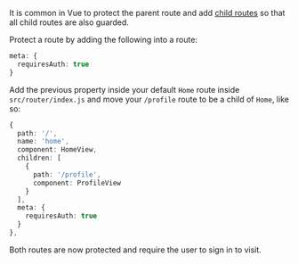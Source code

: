 It is common in Vue to protect the parent route and add [child routes](https://router.vuejs.org/guide/essentials/nested-routes.html) so that all child routes are also guarded.

Protect a route by adding the following into a route:

```ts
meta: {
  requiresAuth: true
}
```

Add the previous property inside your default `Home` route inside `src/router/index.js` and move your `/profile` route to be a child of `Home`, like so:

```ts
{
  path: '/',
  name: 'home',
  component: HomeView,
  children: [
    {
      path: '/profile',
      component: ProfileView
    }
  ],
  meta: {
    requiresAuth: true
  }
},
```

Both routes are now protected and require the user to sign in to visit.
